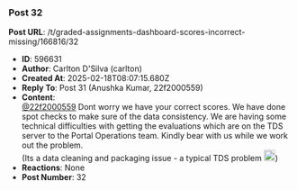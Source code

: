 ### Post 32
**Post URL**: /t/graded-assignments-dashboard-scores-incorrect-missing/166816/32
- **ID**: 596631
- **Author**: Carlton D'Silva (carlton)
- **Created At**: 2025-02-18T08:07:15.680Z
- **Reply To**: Post 31 (Anushka Kumar, 22f2000559)
- **Content**:  
  <a class="mention" href="/u/22f2000559">@22f2000559</a>
Dont worry we have your correct scores. We have done spot checks to make sure of the data consistency. We are having some technical difficulties with getting the evaluations which are on the TDS server to the Portal Operations team. Kindly bear with us while we work out the problem.<br>
(Its a data cleaning and packaging issue - a typical TDS problem <img src="https://emoji.discourse-cdn.com/google/rofl.png?v=12" title=":rofl:" class="emoji" alt=":rofl:" loading="lazy" width="20" height="20">)
- **Reactions**: None
- **Post Number**: 32

